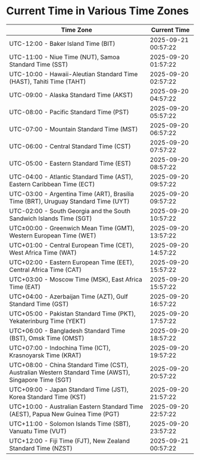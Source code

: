 # Current Time in Various Time Zones

| Time Zone | Current Time |
|-----------|--------------|
| UTC-12:00 - Baker Island Time (BIT) | 2025-09-21 00:57:22 |
| UTC-11:00 - Niue Time (NUT), Samoa Standard Time (SST) | 2025-09-20 01:57:22 |
| UTC-10:00 - Hawaii-Aleutian Standard Time (HAST), Tahiti Time (TAHT) | 2025-09-20 02:57:22 |
| UTC-09:00 - Alaska Standard Time (AKST) | 2025-09-20 04:57:22 |
| UTC-08:00 - Pacific Standard Time (PST) | 2025-09-20 05:57:22 |
| UTC-07:00 - Mountain Standard Time (MST) | 2025-09-20 06:57:22 |
| UTC-06:00 - Central Standard Time (CST) | 2025-09-20 07:57:22 |
| UTC-05:00 - Eastern Standard Time (EST) | 2025-09-20 08:57:22 |
| UTC-04:00 - Atlantic Standard Time (AST), Eastern Caribbean Time (ECT) | 2025-09-20 09:57:22 |
| UTC-03:00 - Argentina Time (ART), Brasília Time (BRT), Uruguay Standard Time (UYT) | 2025-09-20 09:57:22 |
| UTC-02:00 - South Georgia and the South Sandwich Islands Time (SGT) | 2025-09-20 10:57:22 |
| UTC±00:00 - Greenwich Mean Time (GMT), Western European Time (WET) | 2025-09-20 13:57:22 |
| UTC+01:00 - Central European Time (CET), West Africa Time (WAT) | 2025-09-20 14:57:22 |
| UTC+02:00 - Eastern European Time (EET), Central Africa Time (CAT) | 2025-09-20 15:57:22 |
| UTC+03:00 - Moscow Time (MSK), East Africa Time (EAT) | 2025-09-20 15:57:22 |
| UTC+04:00 - Azerbaijan Time (AZT), Gulf Standard Time (GST) | 2025-09-20 16:57:22 |
| UTC+05:00 - Pakistan Standard Time (PKT), Yekaterinburg Time (YEKT) | 2025-09-20 17:57:22 |
| UTC+06:00 - Bangladesh Standard Time (BST), Omsk Time (OMST) | 2025-09-20 18:57:22 |
| UTC+07:00 - Indochina Time (ICT), Krasnoyarsk Time (KRAT) | 2025-09-20 19:57:22 |
| UTC+08:00 - China Standard Time (CST), Australian Western Standard Time (AWST), Singapore Time (SGT) | 2025-09-20 20:57:22 |
| UTC+09:00 - Japan Standard Time (JST), Korea Standard Time (KST) | 2025-09-20 21:57:22 |
| UTC+10:00 - Australian Eastern Standard Time (AEST), Papua New Guinea Time (PGT) | 2025-09-20 22:57:22 |
| UTC+11:00 - Solomon Islands Time (SBT), Vanuatu Time (VUT) | 2025-09-20 23:57:22 |
| UTC+12:00 - Fiji Time (FJT), New Zealand Standard Time (NZST) | 2025-09-21 00:57:22 |
